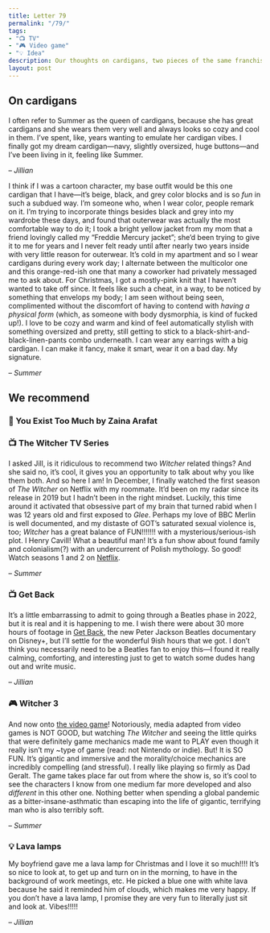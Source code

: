 ```yaml
---
title: Letter 79
permalink: "/79/"
tags:
- "📺 TV"
- "🎮 Video game"
- "💡 Idea"
description: Our thoughts on cardigans, two pieces of the same franchise, a comforting music documentary, and something nice to look at.
layout: post
---
```


## On cardigans

I often refer to Summer as the queen of cardigans, because she has great cardigans and she wears them very well and always looks so cozy and cool in them. I’ve spent, like, years wanting to emulate her cardigan vibes. I finally got my dream cardigan—navy, slightly oversized, huge buttons—and I’ve been living in it, feeling like Summer. 

– *Jillian*

I think if I was a cartoon character, my base outfit would be this one cardigan that I have—it’s beige, black, and grey color blocks and is so *fun* in such a subdued way. I’m someone who, when I wear color, people remark on it. I’m trying to incorporate things besides black and grey into my wardrobe these days, and found that outerwear was actually the most comfortable way to do it; I took a bright yellow jacket from my mom that a friend lovingly called my “Freddie Mercury jacket”; she’d been trying to give it to me for years and I never felt ready until after nearly two years inside with very little reason for outerwear. It’s cold in my apartment and so I wear cardigans during every work day; I alternate between the multicolor one and this orange-red-ish one that many a coworker had privately messaged me to ask about. For Christmas, I got a mostly-pink knit that I haven’t wanted to take off since. It feels like such a cheat, in a way, to be noticed by something that envelops my body; I am seen without being seen, complimented without the discomfort of having to contend with *having a physical form* (which, as someone with body dysmorphia, is kind of fucked up!). I love to be cozy and warm and kind of feel automatically stylish with something oversized and pretty, still getting to stick to a black-shirt-and-black-linen-pants combo underneath. I can wear any earrings with a big cardigan. I can make it fancy, make it smart, wear it on a bad day. My signature. 

– *Summer*

## We recommend

### 📖 You Exist Too Much by Zaina Arafat

### 📺 The Witcher TV Series

I asked Jill, is it ridiculous to recommend two *Witcher* related things? And she said no, it’s cool, it gives you an opportunity to talk about why you like them both. And so here I am! In December, I finally watched the first season of *The Witcher* on Netflix with my roommate. It’d been on my radar since its release in 2019 but I hadn’t been in the right mindset. Luckily, this time around it activated that obsessive part of my brain that turned rabid when I was 12 years old and first exposed to *Glee*. Perhaps my love of BBC Merlin is well documented, and my distaste of GOT’s saturated sexual violence is, too; *Witcher* has a great balance of FUN!!!!!!! with a mysterious/serious-ish plot. I Henry Cavill! What a beautiful man! It’s a fun show about found family and colonialism(?) with an undercurrent of Polish mythology. So good! Watch seasons 1 and 2 on [Netflix](https://www.google.com/search?client=safari&rls=en&q=the+witcher+netflix&ie=UTF-8&oe=UTF-8). 

– *Summer*

### 📺 Get Back

It’s a little embarrassing to admit to going through a Beatles phase in 2022, but it is real and it is happening to me. I wish there were about 30 more hours of footage in [Get Back](https://www.disneyplus.com/en-gb/series/the-beatles-get-back/7DcWEeWVqrkE), the new Peter Jackson Beatles documentary on Disney+, but I’ll settle for the wonderful 9ish hours that we got. I don’t think you necessarily need to be a Beatles fan to enjoy this—I found it really calming, comforting, and interesting just to get to watch some dudes hang out and write music.

– *Jillian*

### 🎮 Witcher 3

And now onto [the video game](https://thewitcher.com/en)! Notoriously, media adapted from video games is NOT GOOD, but watching *The Witcher* and seeing the little quirks that were definitely game mechanics made me want to PLAY even though it really isn’t my ~type of game (read: not Nintendo or indie). But! It is SO FUN. It’s gigantic and immersive and the morality/choice mechanics are incredibly compelling (and stressful). I really like playing so firmly as Dad Geralt. The game takes place far out from where the show is, so it’s cool to see the characters I know from one medium far more developed and also *different* in this other one. Nothing better when spending a global pandemic as a bitter-insane-asthmatic than escaping into the life of gigantic, terrifying man who is also terribly soft. 

– *Summer*

### 💡 Lava lamps

My boyfriend gave me a lava lamp for Christmas and I love it so much!!!! It’s so nice to look at, to get up and turn on in the morning, to have in the background of work meetings, etc. He picked a blue one with white lava because he said it reminded him of clouds, which makes me very happy. If you don’t have a lava lamp, I promise they are very fun to literally just sit and look at. Vibes!!!!!

– *Jillian*